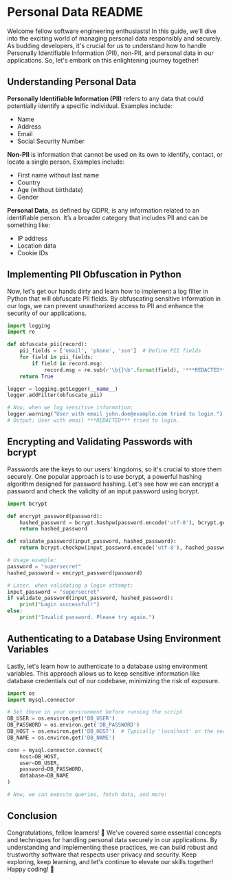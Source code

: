 # Personal Data README 

Welcome fellow software engineering enthusiasts! In this guide, we'll dive into the exciting world of managing personal data responsibly and securely. As budding developers, it's crucial for us to understand how to handle Personally Identifiable Information (PII), non-PII, and personal data in our applications. So, let's embark on this enlightening journey together! 

## Understanding Personal Data 

**Personally Identifiable Information (PII)** refers to any data that could potentially identify a specific individual. Examples include: 

- Name
- Address
- Email
- Social Security Number 

**Non-PII** is information that cannot be used on its own to identify, contact, or locate a single person. Examples include: 

- First name without last name
- Country
- Age (without birthdate)
- Gender 

**Personal Data**, as defined by GDPR, is any information related to an identifiable person. It’s a broader category that includes PII and can be something like: 

- IP address
- Location data
- Cookie IDs 

## Implementing PII Obfuscation in Python 

Now, let's get our hands dirty and learn how to implement a log filter in Python that will obfuscate PII fields. By obfuscating sensitive information in our logs, we can prevent unauthorized access to PII and enhance the security of our applications. 

```python
import logging
import re 

def obfuscate_pii(record):
    pii_fields = ['email', 'phone', 'ssn']  # Define PII fields
    for field in pii_fields:
        if field in record.msg:
            record.msg = re.sub(r'\b{}\b'.format(field), '***REDACTED***', record.msg)
    return True 

logger = logging.getLogger(__name__)
logger.addFilter(obfuscate_pii) 

# Now, when we log sensitive information:
logger.warning("User with email john.doe@example.com tried to login.")
# Output: User with email ***REDACTED*** tried to login.
``` 

## Encrypting and Validating Passwords with bcrypt 

Passwords are the keys to our users' kingdoms, so it's crucial to store them securely. One popular approach is to use bcrypt, a powerful hashing algorithm designed for password hashing. Let's see how we can encrypt a password and check the validity of an input password using bcrypt. 

```python
import bcrypt 

def encrypt_password(password):
    hashed_password = bcrypt.hashpw(password.encode('utf-8'), bcrypt.gensalt())
    return hashed_password 

def validate_password(input_password, hashed_password):
    return bcrypt.checkpw(input_password.encode('utf-8'), hashed_password) 

# Usage example:
password = "supersecret"
hashed_password = encrypt_password(password) 

# Later, when validating a login attempt:
input_password = "supersecret"
if validate_password(input_password, hashed_password):
    print("Login successful!")
else:
    print("Invalid password. Please try again.")
``` 

## Authenticating to a Database Using Environment Variables 

Lastly, let's learn how to authenticate to a database using environment variables. This approach allows us to keep sensitive information like database credentials out of our codebase, minimizing the risk of exposure. 

```python
import os
import mysql.connector 

# Set these in your environment before running the script
DB_USER = os.environ.get('DB_USER')
DB_PASSWORD = os.environ.get('DB_PASSWORD')
DB_HOST = os.environ.get('DB_HOST')  # Typically 'localhost' or the server's domain
DB_NAME = os.environ.get('DB_NAME') 

conn = mysql.connector.connect(
    host=DB_HOST,
    user=DB_USER,
    password=DB_PASSWORD,
    database=DB_NAME
) 

# Now, we can execute queries, fetch data, and more!
``` 

## Conclusion 

Congratulations, fellow learners! 🎉 We've covered some essential concepts and techniques for handling personal data securely in our applications. By understanding and implementing these practices, we can build robust and trustworthy software that respects user privacy and security. Keep exploring, keep learning, and let's continue to elevate our skills together! Happy coding! 🚀
